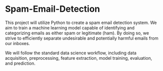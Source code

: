 # Spam-Email-Detection
This project will utilize Python to create a spam email detection system. We aim to train a machine learning model capable of identifying and categorizing emails as either spam or legitimate (ham). By doing so, we strive to efficiently separate undesirable and potentially harmful emails from our inboxes.

We will follow the standard data science workflow, including data acquisition, preprocessing, feature extraction, model training, evaluation, and prediction.
